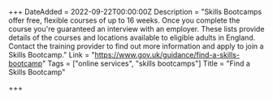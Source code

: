 +++
DateAdded = 2022-09-22T00:00:00Z
Description = "Skills Bootcamps offer free, flexible courses of up to 16 weeks. Once you complete the course you're guaranteed an interview with an employer.  These lists provide details of the courses and locations available to eligible adults in England. Contact the training provider to find out more information and apply to join a Skills Bootcamp."
Link = "https://www.gov.uk/guidance/find-a-skills-bootcamp"
Tags = ["online services", "skills bootcamps"]
Title = "Find a Skills Bootcamp"

+++
